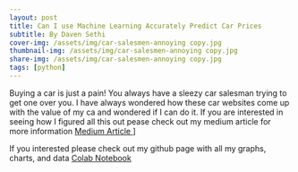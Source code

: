 ```yaml
---
layout: post
title: Can I use Machine Learning Accurately Predict Car Prices
subtitle: By Daven Sethi 
cover-img: /assets/img/car-salesmen-annoying copy.jpg
thumbnail-img: /assets/img/car-salesmen-annoying copy.jpg
share-img: /assets/img/car-salesmen-annoying copy.jpg
tags: [python]
---
```


Buying a car is just a pain!  You always have a sleezy car salesman trying to get one over you.  I have always wondered how these car websites come up with the value of my ca and wondered if I can do it.  If you are interested in seeing how I figured all this out pease check out my medium article for more information [Medium Article ](https://medium.com/p/9ffaeba32d9e/edit)]

If you interested please check out my github page with all my graphs, charts, and data 
[Colab Notebook](https://github.com/davensethi/davensethi.github.io/blob/master/_posts/buildweek2(a).ipynb)
